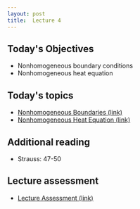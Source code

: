 ```yaml
---
layout: post
title:  Lecture 4
---
```



## Today's Objectives

* Nonhomogeneous boundary conditions
* Nonhomogeneous heat equation

## Today's topics
* <a target="_parent" href="https://wcasper.github.io/math406spring2024/topics/007-nonhomogeneous-boundary.html">Nonhomogeneous Boundaries (link)</a>
* <a target="_parent" href="https://wcasper.github.io/math406spring2024/topics/008-nonhomogeneous-heat.html">Nonhomogeneous Heat Equation (link)</a>

## Additional reading

* Strauss:  47-50

## Lecture assessment
* <a target="_parent" href="https://wcasper.github.io/math406spring2024/quizzes/lecture4">Lecture Assessment (link)</a>


